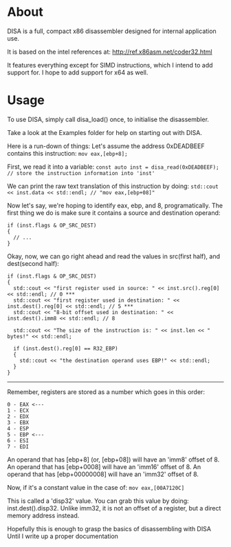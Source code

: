 # About

DISA is a full, compact x86 disassembler designed
for internal application use.

It is based on the intel references at:
http://ref.x86asm.net/coder32.html

It features everything except for SIMD instructions,
which I intend to add support for.
I hope to add support for x64 as well.



# Usage

To use DISA, simply call disa_load() once, to initialise the disassembler.

Take a look at the Examples folder for help on starting out with DISA.

Here is a run-down of things:
Let's assume the address 0xDEADBEEF contains this instruction:
`mov eax,[ebp+8];`

First, we read it into a variable:
`const auto inst = disa_read(0xDEADBEEF); // store the instruction information into 'inst'`

We can print the raw text translation of this instruction by doing:
`std::cout << inst.data << std::endl; // "mov eax,[ebp+08]"`

Now let's say, we're hoping to identify eax, ebp, and 8, programatically.
The first thing we do is make sure it contains a source and destination operand:
```
if (inst.flags & OP_SRC_DEST)
{
  // ...
}
```

Okay, now, we can go right ahead and read the values in src(first half), and dest(second half):
```
if (inst.flags & OP_SRC_DEST)
{
  std::cout << "first register used in source: " << inst.src().reg[0] << std::endl; // 0 ***
  std::cout << "first register used in destination: " << inst.dest().reg[0] << std::endl; // 5 ***
  std::cout << "8-bit offset used in destination: " << inst.dest().imm8 << std::endl; // 8
  
  std::cout << "The size of the instruction is: " << inst.len << " bytes!" << std::endl;
  
  if (inst.dest().reg[0] == R32_EBP)
  {
    std::cout << "the destination operand uses EBP!" << std::endl;
  }
}
```

***
Remember, registers are stored as a number which goes in this order:
```
0 - EAX <---
1 - ECX
2 - EDX
3 - EBX
4 - ESP
5 - EBP <---
6 - ESI
7 - EDI
```

An operand that has [ebp+8] (or, [ebp+08]) will have an 'imm8' offset of 8. 
An operand that has [ebp+0008] will have an 'imm16' offset of 8.
An operand that has [ebp+00000008] will have an 'imm32' offset of 8.

Now, if it's a constant value in the case of:
`mov eax,[00A7120C]`

This is called a 'disp32' value.
You can grab this value by doing: inst.dest().disp32.
Unlike imm32, it is not an offset of a register, but a direct memory address instead.

Hopefully this is enough to grasp the basics of disassembling with DISA
Until I write up a proper documentation

